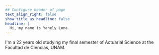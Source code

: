 ```yaml
---
## Configure header of page
text_align_right: false
show_title_as_headline: false
headline: |
  Hi, my name is Yanely Luna.
---
```


<!-- this is a subheadline -->
I'm a 22 years old studying my final semester of Actuarial Science at the Facultad de Ciencias, UNAM.
